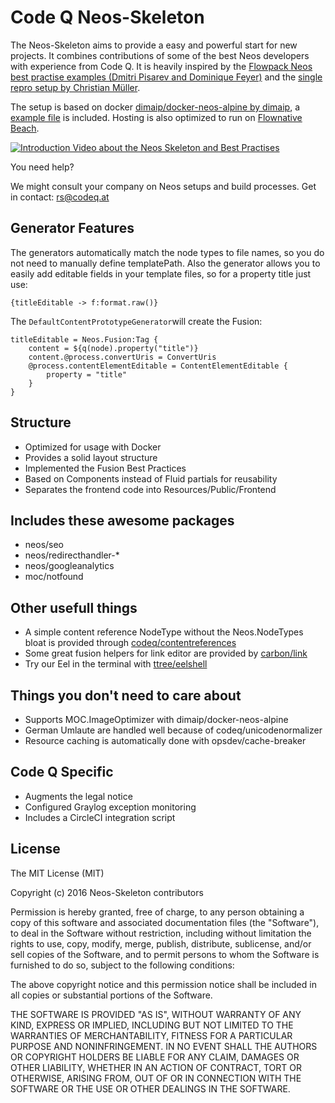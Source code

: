 # Code Q Neos-Skeleton

The Neos-Skeleton aims to provide a easy and powerful start for new projects. It combines contributions of some of the best Neos developers with experience from Code Q. It is heavily inspired by the [Flowpack Neos best practise examples (Dmitri Pisarev and Dominique Feyer)](https://github.com/Flowpack/fusion-bp) and the [single repro setup by Christian Müller](https://github.com/kitsunet/composer-install-testing).

The setup is based on docker [dimaip/docker-neos-alpine by dimaip](https://github.com/psmb/docker-neos-alpine), a [example file](docker-compose.example.yml) is included. Hosting is also optimized to run on [Flownative Beach](https://www.flownative.com/en/products/beach/help.html).


[![Introduction Video about the Neos Skeleton and Best Practises](https://storage.googleapis.com/target.instance-3394e487-2a4a-4465-9d00-081cf858efdf.euw1.beach.flownative.cloud/59b27b14d5341e8098702436965f768f369d7e39/Best-Practise-Neos-Setup-Talk.jpg)](https://pusher.com/sessions/meetup/neos-cms-and-flow/best-practise-neos-setup)

You need help? 

We might consult your company on Neos setups and build processes. Get in contact: rs@codeq.at

## Generator Features

The generators automatically match the node types to file names, so you do not need to manually define templatePath. Also the generator allows you to easily add editable fields in your template files, so for a property title just use:

`{titleEditable -> f:format.raw()}`

The `DefaultContentPrototypeGenerator`will create the Fusion:

```
titleEditable = Neos.Fusion:Tag {
	content = ${q(node).property("title")}
	content.@process.convertUris = ConvertUris
	@process.contentElementEditable = ContentElementEditable {
		property = "title"
	}
}
```

## Structure

 - Optimized for usage with Docker
 - Provides a solid layout structure
 - Implemented the Fusion Best Practices
 - Based on Components instead of Fluid partials for reusability
 - Separates the frontend code into Resources/Public/Frontend

## Includes these awesome packages

 - neos/seo
 - neos/redirecthandler-*
 - neos/googleanalytics
 - moc/notfound

## Other usefull things

 - A simple content reference NodeType without the Neos.NodeTypes bloat is provided through [codeq/contentreferences](https://packagist.org/packages/codeq/contentreferences)
 - Some great fusion helpers for link editor are provided by [carbon/link](https://github.com/jonnitto/Carbon.Link)
 - Try our Eel in the terminal with [ttree/eelshell](https://github.com/ttreeagency/EelShell)

## Things you don't need to care about

 - Supports MOC.ImageOptimizer with dimaip/docker-neos-alpine
 - German Umlaute are handled well because of codeq/unicodenormalizer
 - Resource caching is automatically done with opsdev/cache-breaker

## Code Q Specific

 - Augments the legal notice
 - Configured Graylog exception monitoring
 - Includes a CircleCI integration script


## License

The MIT License (MIT)

Copyright (c) 2016 Neos-Skeleton contributors

Permission is hereby granted, free of charge, to any person obtaining a copy
of this software and associated documentation files (the "Software"), to deal
in the Software without restriction, including without limitation the rights
to use, copy, modify, merge, publish, distribute, sublicense, and/or sell
copies of the Software, and to permit persons to whom the Software is
furnished to do so, subject to the following conditions:

The above copyright notice and this permission notice shall be included in all
copies or substantial portions of the Software.

THE SOFTWARE IS PROVIDED "AS IS", WITHOUT WARRANTY OF ANY KIND, EXPRESS OR
IMPLIED, INCLUDING BUT NOT LIMITED TO THE WARRANTIES OF MERCHANTABILITY,
FITNESS FOR A PARTICULAR PURPOSE AND NONINFRINGEMENT. IN NO EVENT SHALL THE
AUTHORS OR COPYRIGHT HOLDERS BE LIABLE FOR ANY CLAIM, DAMAGES OR OTHER
LIABILITY, WHETHER IN AN ACTION OF CONTRACT, TORT OR OTHERWISE, ARISING FROM,
OUT OF OR IN CONNECTION WITH THE SOFTWARE OR THE USE OR OTHER DEALINGS IN THE
SOFTWARE.
